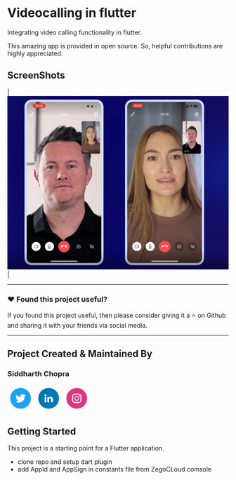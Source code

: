 # Videocalling in flutter

Integrating video calling functionality in flutter.



This amazing app is provided in open source. So, helpful contributions are highly appreciated.

## ScreenShots


| <img src="screenshot.png"/> |

---

### :heart: Found this project useful?

If you found this project useful, then please consider giving it a :star: on Github and sharing it with your friends via social media.

---

## Project Created & Maintained By

### Siddharth Chopra

<a href="https://twitter.com/sidd_art_"><img src="https://github.com/aritraroy/social-icons/blob/master/twitter-icon.png?raw=true" width="60"></a>
<a href="https://linkedin.com/in/siddharthchopra1/"><img src="https://github.com/aritraroy/social-icons/blob/master/linkedin-icon.png?raw=true" width="60"></a>
<a href="https://instagram.com/siddharth_chopra"><img src="https://github.com/aritraroy/social-icons/blob/master/instagram-icon.png?raw=true" width="60"></a>



## Getting Started

This project is a starting point for a Flutter application.

- clone repo and setup dart plugin
- add AppId and AppSign in constants file from ZegoCLoud comsole


